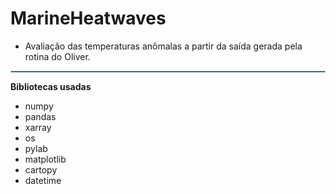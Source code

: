 # MarineHeatwaves

* Avaliação das temperaturas anômalas a partir da saída gerada pela rotina do Oliver.


<hr style="border:1px solid lightblue"> </hr>

**Bibliotecas usadas**

* numpy
* pandas
* xarray
* os
* pylab
* matplotlib
* cartopy
* datetime
